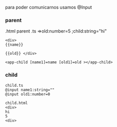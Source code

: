 para poder comunicarnos usamos @Input
### parent
.html parent  .ts =>old:number=5 ;child:string="hi"
```
<div>
{{name}}

{{old}} </div>

<app-child [name1]=name [old1]=old ></app-child>
```

### child
```
child.ts
@input name1:string=""
@input old1:number=0

child.html
<div>
hi
5
<div>

```